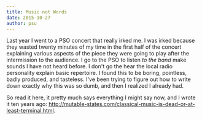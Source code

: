```yaml
---
title: Music not Words
date: 2015-10-27
author: psu
---
```


Last year I went to a PSO concert that really irked me. I was irked because they wasted twenty minutes of my time in the first half of the concert explaining various aspects of the piece they were going to play after the intermission to the audience. I go to the PSO to listen *to the band* make sounds I have not heard before. I don't go the hear the local radio personality explain basic repertoire. I found this to be boring, pointless, badly produced, and tasteless. I've been trying to figure out how to write down exactly why this was so dumb, and then I realized I already had.

So read it here, it pretty much says everything I might say now, and I wrote it ten years ago: <a href="/classical-music-is-dead-or-at-least-terminal.html">http://mutable-states.com/classical-music-is-dead-or-at-least-terminal.html</a>.